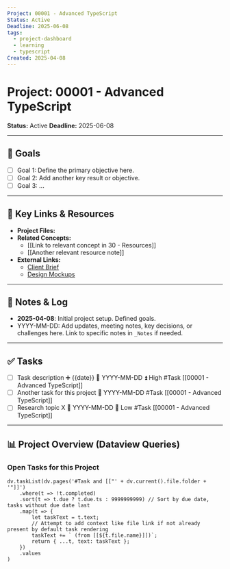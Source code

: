 ```yaml
---
Project: 00001 - Advanced TypeScript
Status: Active
Deadline: 2025-06-08
tags:
  - project-dashboard
  - learning
  - typescript
Created: 2025-04-08
---
```


# Project: 00001 - Advanced TypeScript

**Status:** Active 
**Deadline:** 2025-06-08

---

## 🎯 Goals

*   [ ] Goal 1: Define the primary objective here.
*   [ ] Goal 2: Add another key result or objective.
*   [ ] Goal 3: ...

---

## 🔗 Key Links & Resources

*   **Project Files:** 
*   **Related Concepts:**
    *   [[Link to relevant concept in 30 - Resources]]
    *   [[Another relevant resource note]]
*   **External Links:**
    *   [Client Brief](URL)
    *   [Design Mockups](URL)

---

## 📝 Notes & Log

*   **2025-04-08**: Initial project setup. Defined goals.
*   YYYY-MM-DD: Add updates, meeting notes, key decisions, or challenges here. Link to specific notes in `_Notes` if needed.

---

## ✅ Tasks

*   [ ] Task description ➕ {{date}} 📅 YYYY-MM-DD ⏫ High #Task [[00001 - Advanced TypeScript]]
*   [ ] Another task for this project 📅 YYYY-MM-DD #Task [[00001 - Advanced TypeScript]]
*   [ ] Research topic X 📅 YYYY-MM-DD 🔽 Low #Task [[00001 - Advanced TypeScript]]

---

## 📊 Project Overview (Dataview Queries)

### Open Tasks for this Project

```dataviewjs
dv.taskList(dv.pages('#Task and [["' + dv.current().file.folder + '"]]')
    .where(t => !t.completed)
    .sort(t => t.due ? t.due.ts : 9999999999) // Sort by due date, tasks without due date last
    .map(t => {
        let taskText = t.text;
        // Attempt to add context like file link if not already present by default task rendering
        taskText += ` (from [[${t.file.name}]])`;
        return { ...t, text: taskText };
    })
    .values
)